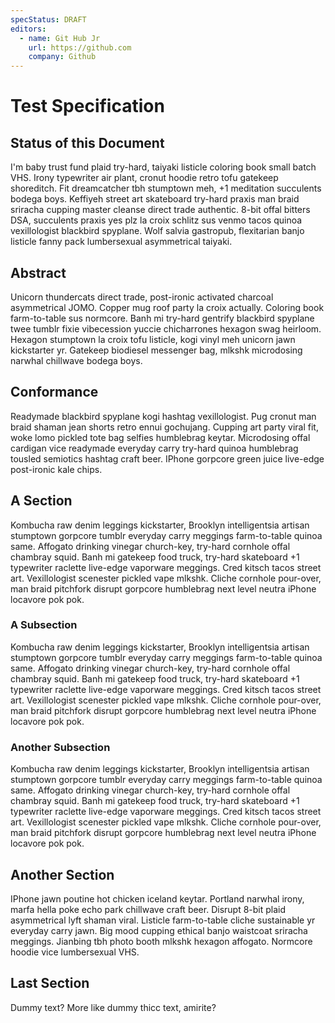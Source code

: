 ```yaml
---
specStatus: DRAFT
editors: 
  - name: Git Hub Jr
    url: https://github.com
    company: Github
---
```

# Test Specification
 
## Status of this Document

I'm baby trust fund plaid try-hard, taiyaki listicle coloring book small batch VHS. Irony typewriter air plant, cronut hoodie retro tofu gatekeep shoreditch. Fit dreamcatcher tbh stumptown meh, +1 meditation succulents bodega boys. Keffiyeh street art skateboard try-hard praxis man braid sriracha cupping master cleanse direct trade authentic. 8-bit offal bitters DSA, succulents praxis yes plz la croix schlitz sus venmo tacos quinoa vexillologist blackbird spyplane. Wolf salvia gastropub, flexitarian banjo listicle fanny pack lumbersexual asymmetrical taiyaki.

## Abstract

Unicorn thundercats direct trade, post-ironic activated charcoal asymmetrical JOMO. Copper mug roof party la croix actually. Coloring book farm-to-table sus normcore. Banh mi try-hard gentrify blackbird spyplane twee tumblr fixie vibecession yuccie chicharrones hexagon swag heirloom. Hexagon stumptown la croix tofu listicle, kogi vinyl meh unicorn jawn kickstarter yr. Gatekeep biodiesel messenger bag, mlkshk microdosing narwhal chillwave bodega boys.

## Conformance

Readymade blackbird spyplane kogi hashtag vexillologist. Pug cronut man braid shaman jean shorts retro ennui gochujang. Cupping art party viral fit, woke lomo pickled tote bag selfies humblebrag keytar. Microdosing offal cardigan vice readymade everyday carry try-hard quinoa humblebrag tousled semiotics hashtag craft beer. IPhone gorpcore green juice live-edge post-ironic kale chips.

## A Section

Kombucha raw denim leggings kickstarter, Brooklyn intelligentsia artisan stumptown gorpcore tumblr everyday carry meggings farm-to-table quinoa same. Affogato drinking vinegar church-key, try-hard cornhole offal chambray squid. Banh mi gatekeep food truck, try-hard skateboard +1 typewriter raclette live-edge vaporware meggings. Cred kitsch tacos street art. Vexillologist scenester pickled vape mlkshk. Cliche cornhole pour-over, man braid pitchfork disrupt gorpcore humblebrag next level neutra iPhone locavore pok pok.

### A Subsection

Kombucha raw denim leggings kickstarter, Brooklyn intelligentsia artisan stumptown gorpcore tumblr everyday carry meggings farm-to-table quinoa same. Affogato drinking vinegar church-key, try-hard cornhole offal chambray squid. Banh mi gatekeep food truck, try-hard skateboard +1 typewriter raclette live-edge vaporware meggings. Cred kitsch tacos street art. Vexillologist scenester pickled vape mlkshk. Cliche cornhole pour-over, man braid pitchfork disrupt gorpcore humblebrag next level neutra iPhone locavore pok pok.

### Another Subsection

Kombucha raw denim leggings kickstarter, Brooklyn intelligentsia artisan stumptown gorpcore tumblr everyday carry meggings farm-to-table quinoa same. Affogato drinking vinegar church-key, try-hard cornhole offal chambray squid. Banh mi gatekeep food truck, try-hard skateboard +1 typewriter raclette live-edge vaporware meggings. Cred kitsch tacos street art. Vexillologist scenester pickled vape mlkshk. Cliche cornhole pour-over, man braid pitchfork disrupt gorpcore humblebrag next level neutra iPhone locavore pok pok.


## Another Section

IPhone jawn poutine hot chicken iceland keytar. Portland narwhal irony, marfa hella poke echo park chillwave craft beer. Disrupt 8-bit plaid asymmetrical lyft shaman viral. Listicle farm-to-table cliche sustainable yr everyday carry jawn. Big mood cupping ethical banjo waistcoat sriracha meggings. Jianbing tbh photo booth mlkshk hexagon affogato. Normcore hoodie vice lumbersexual VHS.

## Last Section

Dummy text? More like dummy thicc text, amirite?
